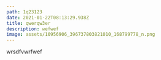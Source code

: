 ```yaml
---
path: 1q23123
date: 2021-01-22T08:13:29.938Z
title: qwerqw3er
description: wefwef
image: assets/10956906_396737803821010_168799778_n.png
---
```

wrsdfvwrfwef